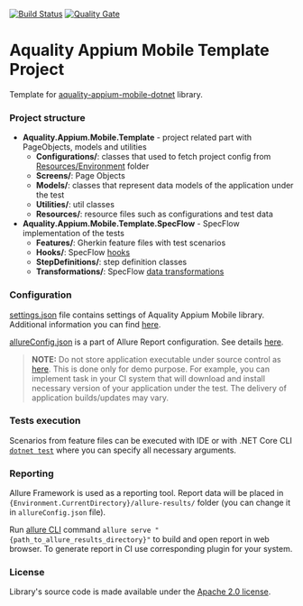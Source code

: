 [![Build Status](https://dev.azure.com/aquality-automation/aquality-automation/_apis/build/status/aquality-automation.aquality-appium-mobile-dotnet-template?branchName=master)](https://dev.azure.com/aquality-automation/aquality-automation/_build/latest?definitionId=13&branchName=master)
[![Quality Gate](https://sonarcloud.io/api/project_badges/measure?project=aquality-automation_aquality-appium-mobile-dotnet-template&metric=alert_status)](https://sonarcloud.io/dashboard?id=aquality-automation_aquality-appium-mobile-dotnet-template)

# Aquality Appium Mobile Template Project
Template for [aquality-appium-mobile-dotnet](https://github.com/aquality-automation/aquality-appium-mobile-dotnet) library.

### Project structure
- **Aquality.Appium.Mobile.Template** - project related part with PageObjects, models and utilities
  - **Configurations/**: classes that used to fetch project config from [Resources/Environment](https://github.com/aquality-automation/aquality-appium-mobile-dotnet-template/blob/master/Aquality.Appium.Mobile.Template/Aquality.Appium.Mobile.Template/Resources/Environment) folder
  - **Screens/**: Page Objects
  - **Models/**: classes that represent data models of the application under the test
  - **Utilities/**: util classes
  - **Resources/**: resource files such as configurations and test data
- **Aquality.Appium.Mobile.Template.SpecFlow** - SpecFlow implementation of the tests
  - **Features/**: Gherkin feature files with test scenarios
  - **Hooks/**: SpecFlow [hooks](https://specflow.org/documentation/Hooks/)
  - **StepDefinitions/**: step definition classes
  - **Transformations/**: SpecFlow [data transformations](https://specflow.org/documentation/Step-Argument-Transformations/)

### Configuration
[settings.json](https://github.com/aquality-automation/aquality-appium-mobile-dotnet-template/blob/master/Aquality.Appium.Mobile.Template/Aquality.Appium.Mobile.Template/Resources/settings.json) file contains settings of Aquality Appium Mobile library. Additional information you can find [here](https://github.com/aquality-automation/aquality-appium-mobile-dotnet/blob/master/README.md).

[allureConfig.json](https://github.com/aquality-automation/aquality-appium-mobile-dotnet-template/blob/master/Aquality.Appium.Mobile.Template/Aquality.Appium.Mobile.Template.SpecFlow/allureConfig.json) is a part of Allure Report configuration. See details [here](https://github.com/allure-framework/allure-csharp#configuration).

> **NOTE:**
> Do not store application executable under source control as [here](https://github.com/aquality-automation/aquality-appium-mobile-dotnet-template/blob/master/Aquality.Appium.Mobile.Template/Aquality.Appium.Mobile.Template/Resources/Applications).
> This is done only for demo purpose. For example, you can implement task in your CI system that will download and install necessary version of your application under the test. The delivery of application builds/updates may vary.

### Tests execution
Scenarios from feature files can be executed with IDE
or with .NET Core CLI [```dotnet test```](https://docs.microsoft.com/en-us/dotnet/core/tools/dotnet-test) where you can specify all necessary arguments.

### Reporting 
Allure Framework is used as a reporting tool. Report data will be placed in ```{Environment.CurrentDirectory}/allure-results/``` folder (you can change it in ```allureConfig.json``` file).

Run [allure CLI](https://docs.qameta.io/allure/#_commandline) command ```allure serve "{path_to_allure_results_directory}"``` to build and open report in web browser. To generate report in CI use corresponding plugin for your system.


### License
Library's source code is made available under the [Apache 2.0 license](https://github.com/aquality-automation/aquality-appium-mobile-dotnet-template/blob/master/LICENSE).
